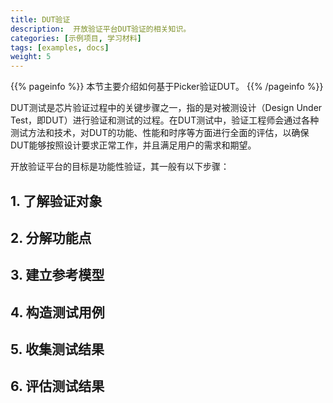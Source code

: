 ```yaml
---
title: DUT验证
description:  开放验证平台DUT验证的相关知识。
categories: [示例项目, 学习材料]
tags: [examples, docs]
weight: 5
---
```


{{% pageinfo %}}
本节主要介绍如何基于Picker验证DUT。
{{% /pageinfo %}}

DUT测试是芯片验证过程中的关键步骤之一，指的是对被测设计（Design Under Test，即DUT）进行验证和测试的过程。在DUT测试中，验证工程师会通过各种测试方法和技术，对DUT的功能、性能和时序等方面进行全面的评估，以确保DUT能够按照设计要求正常工作，并且满足用户的需求和期望。

开放验证平台的目标是功能性验证，其一般有以下步骤：

## 1. 了解验证对象

## 2. 分解功能点

## 3. 建立参考模型

## 4. 构造测试用例

## 5. 收集测试结果

## 6. 评估测试结果